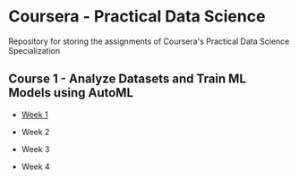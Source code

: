 # Coursera - Practical Data Science

Repository for storing the assignments of Coursera's Practical Data Science Specialization

## Course 1 - Analyze Datasets and Train ML Models using AutoML

* [Week 1]("https://github.com/archity/coursera-practical-datascience/tree/main/Course%201%20-%20Analyze%20Datasets%20and%20Train%20ML%20Models%20using%20AutoML/Week%201")

* Week 2
* Week 3
* Week 4